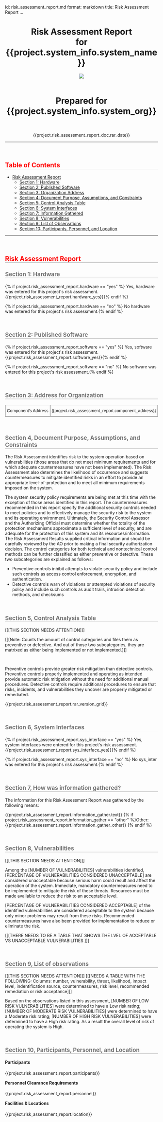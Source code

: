 id: risk_assessment_report.md
format: markdown
title: Risk Assessment Report
...

<style type="text/css" scoped>
    h2 { border-bottom:1px solid #888; margin-top: 3em; color: red;}
    h3 { border-bottom: 0.5px solid #aaa; color: #777; font-size: 14pt; font-weight: bold;}
    h4 { margin-top: 15px; font-weight: bold; font-size: 1em; }
    blockquote { color: #666; font-size:0.8em; margin: 0 10px; }
    .notice {color: red; font-size:3.0em; text-align:center; transform: scaleY(.85);
    font-weight: bold;}
    table { border: none; border-collapse: collapse; }
    th, td { border: 1px solid #888; padding: 15px; text-align: left;}
    @media all {
        .page-break     { display: none; }
    }
    .table-caption {
      color: red;
      text-align: center;
      font-style: italic;
      margin: 1em; 0 0.33em; 0;
    }
    table.table-ssp {
      margin-bottom: 1.0em;
      width: 100%;
    }
    table.table-ssp th, table.table-ssp td {
      padding: 4px;
    }
    td.td-header, th.th-header {
      color: white;
      background-color: rgb(31, 58, 105);
      text-align:center;
      font-weight: bold;
    }
    td.td-c-name-part, td.td-row-title {
      width: 125px;
      background-color: rgb(219, 228, 244);
      font-weight: bold;
      padding-left: 12px;
    }
    table.table-ssp td {
      padding-left: 12px;
    }
    .soft {
      color: #aaa;
    }
    @media print {
        h1.title {
            /* v-center, need absolute */
            position: absolute; /* repeats once */
            bottom: 50%;
            /* h-center, for element with absolute positioning */
            left: 0;
            right: 0;
            margin-left: 20%;
            margin-right: 20%;
        }
        .footer {
            position: fixed; /* repeats on every page */
            bottom: 0;
        }
        table.footer {
            width: 95%;
            display: table;
        }
        table.footer td {
            border: none;
            padding: 0px;
            padding-bottom: .1em;
        }
        .page-break { display: block; page-break-after: always; }
    }
</style>

<center>
<h1 class="title">Risk Assessment Report<br/>for {{project.system_info.system_name}}</h1>
<img style="max-width:70%;height:auto;" src="{{static_asset_path_for('app.png')}}">
<br></br>
<h1>Prepared for</br/>{{project.system_info.system_org}}</h1>
<br></br>
{{project.risk_assessment_report_doc.rar_date}}
</center>




* * *

## Table of Contents

*   [Risk Assessment Report](#rap)
    *   [Section 1: Hardware](#hardware)
    *   [Section 2: Published Software](#software)
    *   [Section 3: Organization Address](#address)
    *   [Section 4: Document Purpose, Assumptions, and Constraints](#purpose)
    *   [Section 5: Control Analysis Table](#controlanalysis)
    *   [Section 6: System Interfaces](#systeminterface)
    *   [Section 7: Information Gathered](#infogather)
    *   [Section 8: Vulnerabilities](#vulnerabilities)
    *   [Section 9: List of Observations](#observations)
    *   [Section 10: Participants, Personnel, and Location](#participantspersonnellocation)


* * *

## Risk Assessment Report

### Section 1: Hardware

{% if project.risk_assessment_report.hardware == "yes" %} Yes, hardware was entered for this project's risk assessment. </br>
{{project.risk_assessment_report.hardware_yes}}{% endif %}

{% if project.risk_assessment_report.hardware == "no" %} No hardware was entered for this project's risk assessment.{% endif %}

</br>

### Section 2: Published Software

{% if project.risk_assessment_report.software == "yes" %} Yes, software was entered for this project's risk assessment. </br>
{{project.risk_assessment_report.software_yes}}{% endif %}

{% if project.risk_assessment_report.software == "no" %} No software was entered for this project's risk assessment.{% endif %}

</br>

### Section 3: Address for Organization

<style type="text/css">
.tg  {border-collapse:collapse;border-spacing:0;}
.tg td{font-family:Arial, sans-serif;font-size:14px;padding:10px 5px;border-style:solid;border-width:1px;overflow:hidden;word-break:normal;border-color:black;}
.tg th{font-family:Arial, sans-serif;font-size:14px;font-weight:normal;padding:10px 5px;border-style:solid;border-width:1px;overflow:hidden;word-break:normal;border-color:black;}
.tg .tg-lboi{border-color:inherit;text-align:left;vertical-align:middle}
</style>
<table class="tg" align="center">
  <tr>
    <th class="tg-lboi">Component's Address</th>
    <th class="tg-lboi">{{project.risk_assessment_report.component_address}}</th>
  </tr>
</table>

</br>

### Section 4, Document Purpose, Assumptions, and Constraints

The Risk Assessment identifies risk to the system operation based on vulnerabilities (those areas that do not meet minimum requirements and for which adequate countermeasures have not been implemented). The Risk Assessment also determines the likelihood of occurrence and suggests countermeasures to mitigate identified risks in an effort to provide an appropriate level-of-protection and to meet all minimum requirements imposed on the system.   

The system security policy requirements are being met at this time with the exception of those areas identified in this report. The countermeasures recommended in this report specify the additional security controls needed to meet policies and to effectively manage the security risk to the system and its operating environment. Ultimately, the Security Control Assessor and the Authorizing Official must determine whether the totality of the protection mechanisms approximate a sufficient level of security, and are adequate for the protection of this system and its resources/information. The Risk Assessment Results supplied critical information and should be carefully reviewed by the AO prior to making a final security authorization decision. The control categories for both technical and nontechnical control methods can be further classified as either preventive or detective. 
These two subcategories are explained as follows: 
* Preventive controls inhibit attempts to violate security policy and include such controls as access control enforcement, encryption, and authentication.
* Detective controls warn of violations or attempted violations of security policy and include such controls as audit trails, intrusion detection methods, and checksums

</br>

### Section 5, Control Analysis Table

[[[THIS SECTION NEEDS ATTENTION]]]

[[[Note: Counts the amount of control categories and files them as preventive or defective. And out of those two subcategories, they are matrixed as either being implemented or not implemented.]]]

</br>

Preventive controls provide greater risk mitigation than detective controls. Preventive controls properly implemented and operating as intended provide automatic risk mitigation without the need for additional manual procedures. Detective controls require additional procedures to ensure that risks, incidents, and vulnerabilities they uncover are properly mitigated or remediated.  

{{project.risk_assessment_report.rar_version_grid}}

</br>

### Section 6, System Interfaces

{% if project.risk_assessment_report.sys_interface == "yes" %} Yes, system interfaces were entered for this project's risk assessment. </br>
{{project.risk_assessment_report.sys_interface_yes}}{% endif %}

{% if project.risk_assessment_report.sys_interface == "no" %} No sys_inter was entered for this project's risk assessment.{% endif %}

</br>

### Section 7, How was information gathered?

The information for this Risk Assessment Report was gathered by the following means:

{{project.risk_assessment_report.information_gather.text}}
{% if project.risk_assessment_report.information_gather == "other" %}Other:
{{project.risk_assessment_report.information_gather_other}}
{% endif %}

</br>


### Section 8, Vulnerabilities

[[[THIS SECTION NEEDS ATTENTION]]]

Among the [NUMBER OF VULNERABILITIES] vulnerabilities identified, [PERCENTAGE OF VULNERABILITIES CONSIDERED UNACCEPTABLE] are considered unacceptable because serious harm could result and affect the operation of the system. Immediate, mandatory countermeasures need to be implemented to mitigate the risk of these threats. Resources must be made available to reduce the risk to an acceptable level.   

[PERCENTAGE OF VULNERABILITIES CONSIDERED ACCEPTABLE] of the identified vulnerabilities are considered acceptable to the system because only minor problems may result from these risks. Recommended countermeasures have also been provided for implementation to reduce or eliminate the risk. 

[[[THERE NEEDS TO BE A TABLE THAT SHOWS THE LVEL OF ACCEPTABLE VS UNACCEPTABLE VULNERABILITIES ]]]

</br>


### Section 9, List of observations


[[[THIS SECTION NEEDS ATTENTION]]]
[[[NEEDS A TABLE WITH THE FOLLOWING:
Columns: number, vulnerability, threat, likelihood, impact level, indentification source, countermeasures, risk level, recommended remediation or risk acceptance]]]

Based on the observations listed in this assessment, [NUMBER OF LOW RISK VULNERABILITIES] were determined to have a Low risk rating; [NUMBER OF MODERATE RISK VULNERABILITIES] were determined to have a Moderate risk rating; [NUMBER OF HIGH RISK VULNERABILITIES] were determined to have a High risk rating. As a result the overall level of risk of operating the system is High.

</br>

### Section 10, Participants, Personnel, and Location

#### Participants
{{project.risk_assessment_report.participants}}
</br>

#### Personnel Clearance Requirements
{{project.risk_assessment_report.personnel}}
</br>

#### Facilities & Locations
{{project.risk_assessment_report.location}}

